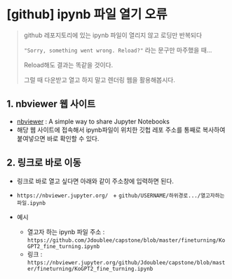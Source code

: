 # [github] ipynb 파일 열기 오류

>github 레포지토리에 있는 ipynb 파일이 열리지 않고 로딩만 반복되다
>
>`"Sorry, something went wrong. Reload?"` 라는 문구만 마주했을 때...
>
>Reload해도 결과는 똑같을 것이다.
>
>그럴 때 다운받고 열고 하지 말고 렌더링 웹을 활용해봅시다.

## 1. nbviewer 웹 사이트

-  [nbviewer](https://nbviewer.jupyter.org/) : A simple way to share Jupyter Notebooks
-  해당 웹 사이트에 접속해서 ipynb파일이 위치한 깃헙 레포 주소를 통째로 복사하여 붙여넣으면 바로 확인할 수 있다.



## 2. 링크로 바로 이동

- 링크로 바로 열고 싶다면 아래와 같이 주소창에 입력하면 된다.
- `https://nbviewer.jupyter.org/ ` + `github/USERNAME/하위경로.../열고자하는파일.ipynb`

- 예시
  - 열고자 하는 ipynb 파일 주소 : `https://github.com/Jdoublee/capstone/blob/master/fineturning/KoGPT2_fine_turning.ipynb`
  - 링크 : `https://nbviewer.jupyter.org/github/Jdoublee/capstone/blob/master/fineturning/KoGPT2_fine_turning.ipynb`